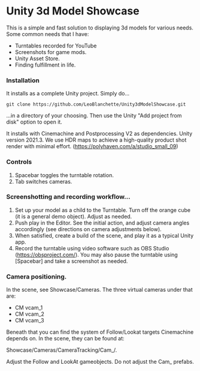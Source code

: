 # Unity 3d Model Showcase

This is a simple and fast solution to displaying 3d models for various needs. Some common needs that I have:

- Turntables recorded for YouTube
- Screenshots for game mods. 
- Unity Asset Store. 
- Finding fulfillment in life. 

### Installation
It installs as a complete Unity project. Simply do...
```
git clone https://github.com/LeoBlanchette/Unity3dModelShowcase.git 
```
...in a directory of your choosing. Then use the Unity "Add project from disk" option to open it.

It installs with Cinemachine and Postprocessing V2 as dependencies. Unity version 2021.3. We use HDR maps to achieve a high-quality product shot render with minimal effort. (https://polyhaven.com/a/studio_small_09)

### Controls
1. Spacebar toggles the turntable rotation.
2. Tab switches cameras.

### Screenshotting and recording workflow...

1. Set up your model as a child to the Turntable. Turn off the orange cube (it is a general demo object). Adjust as needed. 
2. Push play in the Editor. See the initial action, and adjust camera angles accordingly (see directions on camera adjustments below). 
3. When satisfied, create a build of the scene, and play it as a typical Unity app. 
4. Record the turntable using video software such as OBS Studio (https://obsproject.com/). You may also pause the turntable using [Spacebar] and take a screenshot as needed. 

### Camera positioning. 

In the scene, see Showcase/Cameras.
The three virtual cameras under that are:

- CM vcam_1
- CM vcam_2
- CM vcam_3

Beneath that you can find the system of Follow/Lookat targets Cinemachine depends on. In the scene, they can be found at:

Showcase/Cameras/CameraTracking/Cam_<x>/.
  
Adjust the Follow and LookAt gameobjects. Do not adjust the Cam_<x> prefabs.

